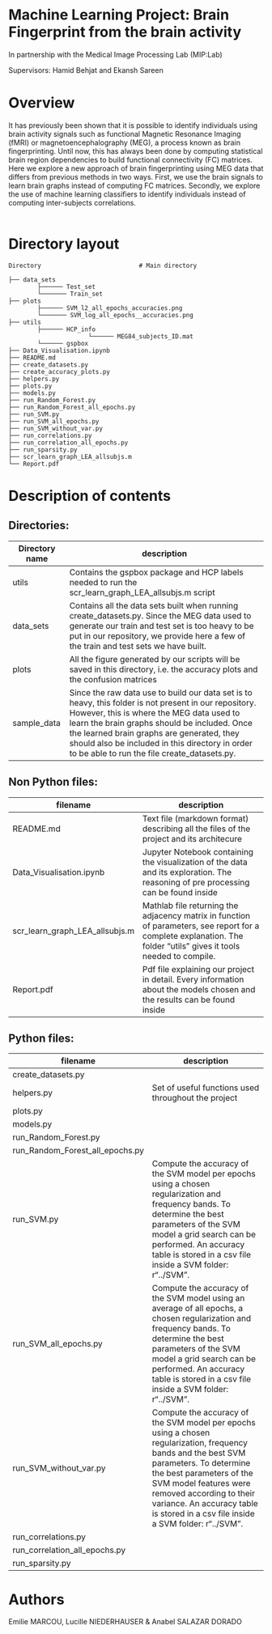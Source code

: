 Machine Learning Project: Brain Fingerprint from the brain activity
==========
In partnership with the Medical Image Processing Lab (MIP:Lab)

Supervisors: Hamid Behjat and Ekansh Sareen


Overview
========
It has previously been shown that it is possible to identify individuals using brain activity signals such as functional Magnetic Resonance Imaging (fMRI) or magnetoencephalography (MEG), a process known as brain fingerprinting. Until now, this has always been done by computing statistical brain region dependencies to build functional connectivity (FC) matrices. Here we explore a new approach of brain fingerprinting using MEG data that differs from previous methods in two ways. First, we use the brain signals to learn brain graphs instead of computing FC matrices. Secondly, we explore the use of machine learning classifiers to identify individuals instead of computing inter-subjects correlations. <br/>
<br/>


Directory layout
================

    Directory                           # Main directory
    
    ├── data_sets
            ├────── Test_set
            └─────── Train_set    
    ├── plots
            ├────── SVM_l2_all_epochs_accuracies.png
            └─────── SVM_log_all_epochs__accuracies.png 
    ├── utils
            ├────── HCP_info
                          └────── MEG84_subjects_ID.mat
            └────── gspbox                                  
    ├── Data_Visualisation.ipynb
    ├── README.md
    ├── create_datasets.py
    ├── create_accuracy_plots.py
    ├── helpers.py
    ├── plots.py
    ├── models.py
    ├── run_Random_Forest.py
    ├── run_Random_Forest_all_epochs.py
    ├── run_SVM.py
    ├── run_SVM_all_epochs.py
    ├── run_SVM_without_var.py
    ├── run_correlations.py
    ├── run_correlation_all_epochs.py
    ├── run_sparsity.py
    ├── scr_learn_graph_LEA_allsubjs.m    
    └── Report.pdf
     



Description of contents
==============

Directories:
---------
Directory name                  | description
--------------------------------|------------------------------------------
utils					        | Contains the gspbox package and HCP labels needed to run the scr_learn_graph_LEA_allsubjs.m script
data_sets           		    | Contains all the data sets built when running create_datasets.py. Since the MEG data used to generate our train and test set is                                     too heavy to be put in our repository, we provide here a few of the train and test sets we have built.
plots           		  	    | All the figure generated by our scripts will be saved in this directory, i.e. the accuracy plots and the confusion matrices
sample_data         		    | Since the raw data use to build our data set is to heavy, this folder is not present in our repository. However, this is where the                                   MEG data used to learn the brain graphs should be included. Once the learned brain graphs are generated, they should also be                                         included in this directory in order to be able to run the file create_datasets.py.  


Non Python files:
-----------

filename                        | description
--------------------------------|------------------------------------------
README.md                       | Text file (markdown format) describing all the files of the project and its architecure
Data_Visualisation.ipynb        | Jupyter Notebook containing the visualization of the data and its exploration. The reasoning of pre processing can be found inside
scr_learn_graph_LEA_allsubjs.m  | Mathlab file returning the adjacency matrix in function of parameters, see report for a complete explanation. The folder “utils”                                     gives it tools needed to compile.  
Report.pdf                      | Pdf file explaining our project in detail. Every information about the models chosen and the results can be found inside 





Python files:
---------

filename                        | description
--------------------------------|------------------------------------------
create_datasets.py              |
helpers.py                      |Set of useful functions used throughout the project
plots.py                        |
models.py                       |
run_Random_Forest.py            |
run_Random_Forest_all_epochs.py |
run_SVM.py                      |Compute the accuracy of the SVM model per epochs using a chosen regularization and frequency bands. To determine the best                                            parameters of the SVM model a grid search can be performed. An accuracy table is stored in a csv file inside a SVM folder:                                          r“../SVM”. 
run_SVM_all_epochs.py           |Compute the accuracy of the SVM model using an average of all epochs, a chosen regularization and frequency bands. To determine the                                  best parameters of the SVM model a grid search can be performed. An accuracy table is stored in a csv file inside a SVM folder:                                      r“../SVM”.
run_SVM_without_var.py          |Compute the accuracy of the SVM model per epochs using a chosen regularization, frequency bands and the best SVM parameters. To                                      determine the best parameters of the SVM model features were removed according to their variance. An accuracy table is stored in a                                  csv file inside a SVM folder: r“../SVM”.
run_correlations.py             |
run_correlation_all_epochs.py   |
run_sparsity.py                 |

Authors
=======
Emilie MARCOU, Lucille NIEDERHAUSER & Anabel SALAZAR DORADO
